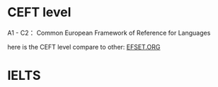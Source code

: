 
# CEFT level

A1 - C2： Common European Framework of Reference for Languages

here is the CEFT level compare to other: [EFSET.ORG](https://www.efset.org/zh/cefr/b2/)


# IELTS
